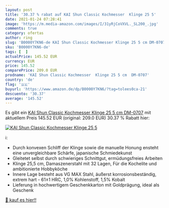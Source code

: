 ```yaml
---
layout: post
title: '30.37 % rabat auf KAI Shun Classic Kochmesser  Klinge 25 5'
date: 2021-01-24 07:28:41
image: 'https://m.media-amazon.com/images/I/31yRjCoVXVL._SL200_.jpg'
comments: true
category: ofertas
author: ring
slug: 'B0000Y7KN6-de KAI Shun Classic Kochmesser Klinge 25 5 cm DM-0707'
sku: 'B0000Y7KN6-de'
tags: [  ]
actualPrice: 145.52 EUR
currency: EUR
price: 145.52
comparePrice: 209.0 EUR
prodname: 'KAI Shun Classic Kochmesser  Klinge 25 5 cm  DM-0707'
country: 'de'
flag: '🇩🇪'
buyurl: 'https://www.amazon.de/dp/B0000Y7KN6/?tag=tolees0ca-21'
descuento: '30.37'
average: '145.52'
---
```


Es gibt ein [KAI Shun Classic Kochmesser  Klinge 25 5 cm  DM-0707](https://www.amazon.de/dp/B0000Y7KN6/?tag=tolees0ca-21) mit aktuellem Preis 145.52 EUR (original: 209.0 EUR) 30.37 % Rabatt hier:

[![KAI Shun Classic Kochmesser  Klinge 25 5](https://m.media-amazon.com/images/I/31yRjCoVXVL._SL200_.jpg)](https://www.amazon.de/dp/B0000Y7KN6/?tag=tolees0ca-21)

ℹ️:

- Durch konvexen Schliff der Klinge sowie die manuelle Honung ensteht eine unvergleichbare Schärfe, japanische Schmiedekunst
- Gleitetet selbst durch schwieriges Schnittgut, ermüdungsfreies Arbeiten
- Klinge 25,5 cm, Damaszenerstahl mit 32 Lagen, Für die Kochelite und ambitionierte Hobbyköche
- Innere Lage besteht aus VG MAX Stahl, äußerst korrosionsbeständig, extrem hart - 61±1 HRC, 1,0% Kohlenstoff, 1,5% Kobalt
- Lieferung in hochwertigem Geschenkkarton mit Goldprägung, ideal als Geschenk

[🛒 kauf es hier!!](https://www.amazon.de/dp/B0000Y7KN6/?tag=tolees0ca-21)
